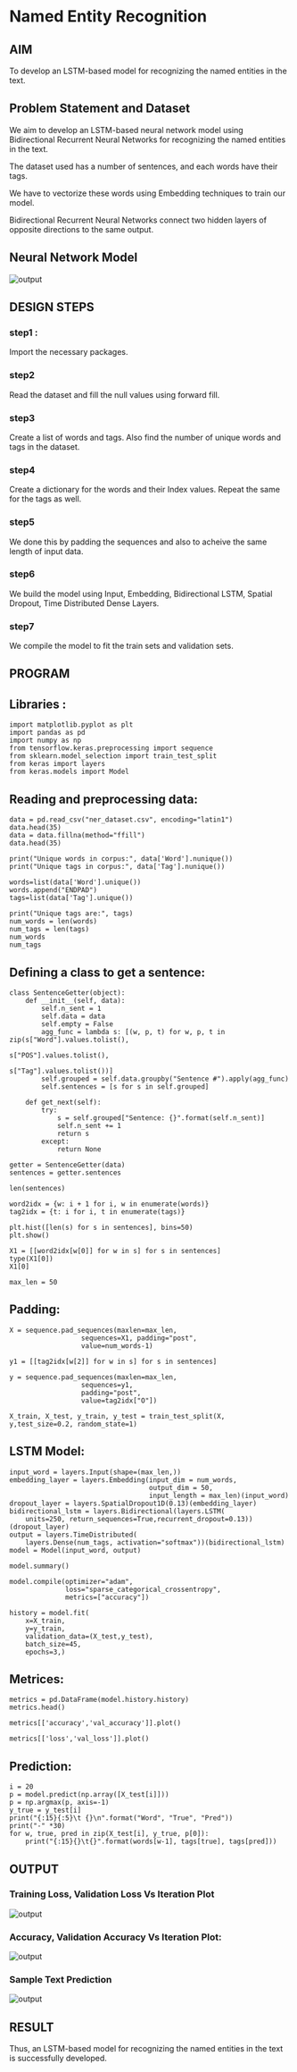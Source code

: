 # Named Entity Recognition

## AIM

To develop an LSTM-based model for recognizing the named entities in the text.

## Problem Statement and Dataset
We aim to develop an LSTM-based neural network model using Bidirectional Recurrent Neural Networks for recognizing the named entities in the text.

The dataset used has a number of sentences, and each words have their tags.

We have to vectorize these words using Embedding techniques to train our model.

Bidirectional Recurrent Neural Networks connect two hidden layers of opposite directions to the same output.


## Neural Network Model

![output](https://github.com/jhansi21005096/named-entity-recognition/blob/main/inputdiagram.png)

## DESIGN STEPS

### step1 :
Import the necessary packages.

### step2
Read the dataset and fill the null values using forward fill.

### step3 
Create a list of words and tags. Also find the number of unique words and tags in the dataset.

### step4
Create a dictionary for the words and their Index values. Repeat the same for the tags as well.

### step5
We done this by padding the sequences and also to acheive the same length of input data.

### step6
We build the model using Input, Embedding, Bidirectional LSTM, Spatial Dropout, Time Distributed Dense Layers.

### step7
We compile the model to fit the train sets and validation sets.



## PROGRAM
## Libraries :
```
import matplotlib.pyplot as plt
import pandas as pd
import numpy as np
from tensorflow.keras.preprocessing import sequence
from sklearn.model_selection import train_test_split
from keras import layers
from keras.models import Model
```
## Reading and preprocessing data:
```
data = pd.read_csv("ner_dataset.csv", encoding="latin1")
data.head(35)
data = data.fillna(method="ffill")
data.head(35)

print("Unique words in corpus:", data['Word'].nunique())
print("Unique tags in corpus:", data['Tag'].nunique())

words=list(data['Word'].unique())
words.append("ENDPAD")
tags=list(data['Tag'].unique())

print("Unique tags are:", tags)
num_words = len(words)
num_tags = len(tags)
num_words
num_tags
```
## Defining a class to get a sentence:
```
class SentenceGetter(object):
    def __init__(self, data):
        self.n_sent = 1
        self.data = data
        self.empty = False
        agg_func = lambda s: [(w, p, t) for w, p, t in zip(s["Word"].values.tolist(),
                                                           s["POS"].values.tolist(),
                                                           s["Tag"].values.tolist())]
        self.grouped = self.data.groupby("Sentence #").apply(agg_func)
        self.sentences = [s for s in self.grouped]

    def get_next(self):
        try:
            s = self.grouped["Sentence: {}".format(self.n_sent)]
            self.n_sent += 1
            return s
        except:
            return None

getter = SentenceGetter(data)
sentences = getter.sentences

len(sentences)

word2idx = {w: i + 1 for i, w in enumerate(words)}
tag2idx = {t: i for i, t in enumerate(tags)}

plt.hist([len(s) for s in sentences], bins=50)
plt.show()

X1 = [[word2idx[w[0]] for w in s] for s in sentences]
type(X1[0])
X1[0]

max_len = 50
```
## Padding:
```
X = sequence.pad_sequences(maxlen=max_len,
                  sequences=X1, padding="post",
                  value=num_words-1)

y1 = [[tag2idx[w[2]] for w in s] for s in sentences]

y = sequence.pad_sequences(maxlen=max_len,
                  sequences=y1,
                  padding="post",
                  value=tag2idx["O"])

X_train, X_test, y_train, y_test = train_test_split(X, y,test_size=0.2, random_state=1)
```
## LSTM Model:
```
input_word = layers.Input(shape=(max_len,))
embedding_layer = layers.Embedding(input_dim = num_words,
                                   output_dim = 50,
                                   input_length = max_len)(input_word)
dropout_layer = layers.SpatialDropout1D(0.13)(embedding_layer)
bidirectional_lstm = layers.Bidirectional(layers.LSTM(
    units=250, return_sequences=True,recurrent_dropout=0.13))(dropout_layer)
output = layers.TimeDistributed(
    layers.Dense(num_tags, activation="softmax"))(bidirectional_lstm)
model = Model(input_word, output)

model.summary()

model.compile(optimizer="adam",
              loss="sparse_categorical_crossentropy",
              metrics=["accuracy"])

history = model.fit(
    x=X_train,
    y=y_train,
    validation_data=(X_test,y_test),
    batch_size=45,
    epochs=3,)
```
## Metrices:
```
metrics = pd.DataFrame(model.history.history)
metrics.head()

metrics[['accuracy','val_accuracy']].plot()

metrics[['loss','val_loss']].plot()
```
## Prediction:
```
i = 20
p = model.predict(np.array([X_test[i]]))
p = np.argmax(p, axis=-1)
y_true = y_test[i]
print("{:15}{:5}\t {}\n".format("Word", "True", "Pred"))
print("-" *30)
for w, true, pred in zip(X_test[i], y_true, p[0]):
    print("{:15}{}\t{}".format(words[w-1], tags[true], tags[pred]))

```
## OUTPUT

### Training Loss, Validation Loss Vs Iteration Plot

![output](https://github.com/jhansi21005096/named-entity-recognition/blob/main/output1.png)
### Accuracy, Validation Accuracy Vs Iteration Plot:
![output](https://github.com/jhansi21005096/named-entity-recognition/blob/main/output2.png)
### Sample Text Prediction
![output](https://github.com/jhansi21005096/named-entity-recognition/blob/main/output3.png)

## RESULT
Thus, an LSTM-based model for recognizing the named entities in the text is successfully developed.
